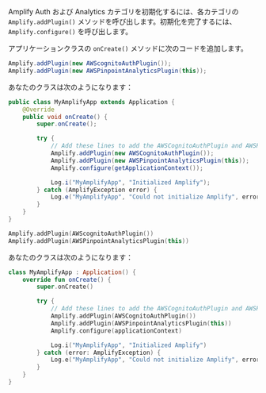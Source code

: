 Amplify Auth および Analytics カテゴリを初期化するには、各カテゴリの `Amplify.addPlugin()` メソッドを呼び出します。初期化を完了するには、 `Amplify.configure()` を呼び出します。

アプリケーションクラスの `onCreate()` メソッドに次のコードを追加します。

<amplify-block-switcher> <amplify-block name="Java">

```java
Amplify.addPlugin(new AWScognitoAuthPlugin());
Amplify.addPlugin(new AWSPinpointAnalyticsPlugin(this));
```

あなたのクラスは次のようになります：

```java
public class MyAmplifyApp extends Application {
    @Override
    public void onCreate() {
        super.onCreate();

        try {
            // Add these lines to add the AWSCognitoAuthPlugin and AWSPinpointAnalyticsPlugin plugins
            Amplify.addPlugin(new AWSCognitoAuthPlugin());
            Amplify.addPlugin(new AWSPinpointAnalyticsPlugin(this));
            Amplify.configure(getApplicationContext());

            Log.i("MyAmplifyApp", "Initialized Amplify");
        } catch (AmplifyException error) {
            Log.e("MyAmplifyApp", "Could not initialize Amplify", error);
        }
    }
}
```

</amplify-block> <amplify-block name="Kotlin">

```kotlin
Amplify.addPlugin(AWScognitoAuthPlugin())
Amplify.addPlugin(AWSPinpointAnalyticsPlugin(this))
```

あなたのクラスは次のようになります：

```kotlin
class MyAmplifyApp : Application() {
    override fun onCreate() {
        super.onCreate()

        try {
            // Add these lines to add the AWSCognitoAuthPlugin and AWSPinpointAnalyticsPlugin plugins
            Amplify.addPlugin(AWSCognitoAuthPlugin())
            Amplify.addPlugin(AWSPinpointAnalyticsPlugin(this))
            Amplify.configure(applicationContext)

            Log.i("MyAmplifyApp", "Initialized Amplify")
        } catch (error: AmplifyException) {
            Log.e("MyAmplifyApp", "Could not initialize Amplify", error)
        }
    }
}
```

</amplify-block> </amplify-block-switcher>
